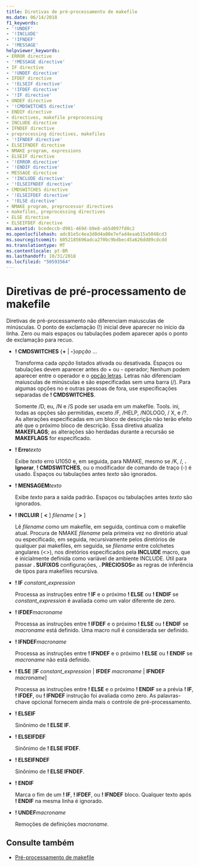 ```yaml
---
title: Diretivas de pré-processamento de makefile
ms.date: 06/14/2018
f1_keywords:
- '!UNDEF'
- '!INCLUDE'
- '!IFNDEF'
- '!MESSAGE'
helpviewer_keywords:
- ERROR directive
- '!MESSAGE directive'
- IF directive
- '!UNDEF directive'
- IFDEF directive
- '!ELSEIF directive'
- '!IFDEF directive'
- '!IF directive'
- UNDEF directive
- '!CMDSWITCHES directive'
- ENDIF directive
- directives, makefile preprocessing
- INCLUDE directive
- IFNDEF directive
- preprocessing directives, makefiles
- '!IFNDEF directive'
- ELSEIFNDEF directive
- NMAKE program, expressions
- ELSEIF directive
- '!ERROR directive'
- '!ENDIF directive'
- MESSAGE directive
- '!INCLUDE directive'
- '!ELSEIFNDEF directive'
- CMDSWITCHES directive
- '!ELSEIFDEF directive'
- '!ELSE directive'
- NMAKE program, preprocessor directives
- makefiles, preprocessing directives
- ELSE directive
- ELSEIFDEF directive
ms.assetid: bcedeccb-d981-469d-b9e8-ab5d097fd8c2
ms.openlocfilehash: adc81e5c4ea3d0d4a80e7efad4eaab15a5048cd3
ms.sourcegitcommit: 6052185696adca270bc9bdbec45a626dd89cdcdd
ms.translationtype: MT
ms.contentlocale: pt-BR
ms.lasthandoff: 10/31/2018
ms.locfileid: "50593564"
---
```

# <a name="makefile-preprocessing-directives"></a>Diretivas de pré-processamento de makefile

Diretivas de pré-processamento não diferenciam maiusculas de minúsculas. O ponto de exclamação (!) inicial deve aparecer no início da linha. Zero ou mais espaços ou tabulações podem aparecer após o ponto de exclamação para recuo.

- **! CMDSWITCHES** {**+** &#124; **-**}*opção* ...

   Transforma cada *opção* listados ativada ou desativada. Espaços ou tabulações devem aparecer antes do + ou - operador; Nenhum podem aparecer entre o operador e o [opção letras](../build/nmake-options.md). Letras não diferenciam maiusculas de minúsculas e são especificadas sem uma barra (/). Para algumas opções no e outras pessoas de fora, use especificações separadas de **! CMDSWITCHES**.

   Somente /D, eu, /N e /S pode ser usada em um makefile. Tools. ini, todas as opções são permitidas, exceto /F, /HELP, /NOLOGO, / X, e /?. As alterações especificadas em um bloco de descrição não terão efeito até que o próximo bloco de descrição. Essa diretiva atualiza **MAKEFLAGS**; as alterações são herdadas durante a recursão se **MAKEFLAGS** for especificado.

- **! Erro***texto* 

   Exibe *texto* erro U1050 e, em seguida, para NMAKE, mesmo se /K, /, **. Ignorar**, **! CMDSWITCHES**, ou o modificador de comando de traço (-) é usado. Espaços ou tabulações antes *texto* são ignorados.

- **! MENSAGEM***texto* 

   Exibe *texto* para a saída padrão. Espaços ou tabulações antes *texto* são ignorados.

- **! INCLUIR** [ **\<** ] *filename* [ **>** ]

   Lê *filename* como um makefile, em seguida, continua com o makefile atual. Procura de NMAKE *filename* pela primeira vez no diretório atual ou especificado, em seguida, recursivamente pelos diretórios de qualquer pai makefiles, em seguida, se *filename* entre colchetes angulares (\<>), nos diretórios especificados pela **INCLUDE** macro, que é inicialmente definida como variável de ambiente INCLUDE. Útil para passar **. SUFIXOS** configurações, **. PRECIOSOS**e as regras de inferência de tipos para makefiles recursiva.

- **! IF** *constant_expression*

   Processa as instruções entre **! IF** e o próximo **! ELSE** ou **! ENDIF** se *constant_expression* é avaliada como um valor diferente de zero.

- **! IFDEF***macroname* 

   Processa as instruções entre **! IFDEF** e o próximo **! ELSE** ou **! ENDIF** se *macroname* está definido. Uma macro null é considerada ser definido.

- **! IFNDEF***macroname* 

   Processa as instruções entre **! IFNDEF** e o próximo **! ELSE** ou **! ENDIF** se *macroname* não está definido.

- **! ELSE** [**IF** *constant_expression* &#124; **IFDEF** *macroname* &#124; **IFNDEF**  *macroname*]

   Processa as instruções entre **! ELSE** e o próximo **! ENDIF** se a prévia **! IF**, **! IFDEF**, ou **! IFNDEF** instrução foi avaliada como zero. As palavras-chave opcional fornecem ainda mais o controle de pré-processamento.

- **! ELSEIF**

   Sinônimo de **! ELSE IF**.

- **! ELSEIFDEF**

   Sinônimo de **! ELSE IFDEF**.

- **! ELSEIFNDEF**

   Sinônimo de **! ELSE IFNDEF**.

- **! ENDIF**

   Marca o fim de um **! IF**, **! IFDEF**, ou **! IFNDEF** bloco. Qualquer texto após **! ENDIF** na mesma linha é ignorado.

- **! UNDEF***macroname* 

   Remoções de definições *macroname*.

## <a name="see-also"></a>Consulte também

- [Pré-processamento de makefile](../build/makefile-preprocessing.md)